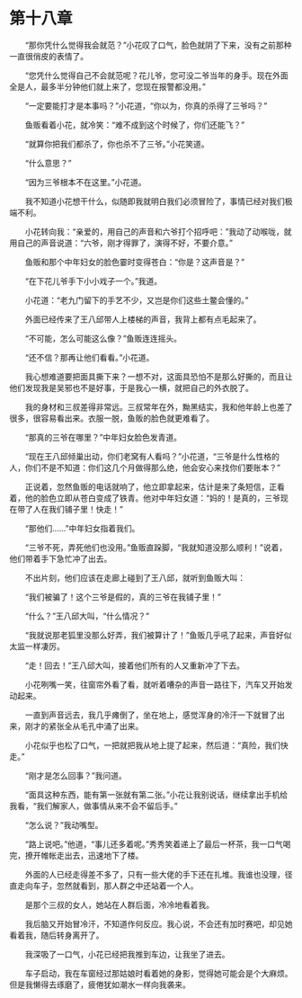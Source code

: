 # 第十八章


　　“那你凭什么觉得我会就范？”小花叹了口气，脸色就阴了下来，没有之前那种一直很俏皮的表情了。

　　“您凭什么觉得自己不会就范呢？花儿爷，您可没二爷当年的身手。现在外面全是人，最多半分钟他们就上来了，您现在报警都没用。”

　　“一定要能打才是本事吗？”小花道，“你以为，你真的杀得了三爷吗？”

　　鱼贩看着小花，就冷笑：“难不成到这个时候了，你们还能飞？”

　　“就算你把我们都杀了，你也杀不了三爷。”小花笑道。

　　“什么意思？”

　　“因为三爷根本不在这里。”小花道。

　　我不知道小花想干什么，似随即我就明白我们必须冒险了，事情已经对我们极端不利。

　　小花转向我：“亲爱的，用自己的声音和六爷打个招呼吧：”我动了动喉咙，就用自己的声音说道：“六爷，刚才得罪了，演得不好，不要介意。”

　　鱼贩和那个中年妇女的脸色霎时变得苍白：“你是？这声音是？”

　　“在下花儿爷手下小小戏子一个。”我道。

　　小花道：“老九门留下的手艺不少，又岂是你们这些土鳖会懂的。”

　　外面已经传来了王八邱带人上楼梯的声音，我背上都有点毛起来了。

　　“不可能，怎么可能这么像？”鱼贩连连摇头。

　　“还不信？那再让他们看看。”小花道。

　　我心想难道要把面具撕下来？一想不对，这面具恐怕不是那么好撕的，而且让他们发现我是吴邪也不是好事，于是我心一横，就把自己的外衣脱了。

　　我的身材和三叔差得非常远。三叔常年在外，黝黑结实，我和他年龄上也差了很多，很容易看出来。衣服一脱，鱼贩的脸色就更难看了。

　　“那真的三爷在哪里？”中年妇女脸色发青道。

　　“现在王八邱倾巢出动，你们老窝有人看吗？”小花道，“三爷是什么性格的人，你们不是不知道：你们这几个月做得那么绝，他会安心来找你们要账本？”

　　正说着，忽然鱼贩的电话就响了，他立即拿起来，估计是来了条短信，正看着，他的脸色立即从苍白变成了铁青。他对中年妇女道：“妈的！是真的，三爷现在带了人在我们铺子里！快走！”

　　“那他们……”中年妇女指着我们。

　　“三爷不死，弄死他们也没用。”鱼贩直跺脚，“我就知道没那么顺利！”说着，他们带着手下急忙冲了出去。

　　不出片刻，他们应该在走廊上碰到了王八邱，就听到鱼贩大叫：

　　“我们被骗了！这个三爷是假的，真的三爷在我铺子里！”

　　“什么？”王八邱大叫，“什么情况？”

　　“我就说那老狐里没那么好弄，我们被算计了！”鱼贩几乎吼了起来，声音好似太监一样凄厉。

　　“走！回去！”王八邱大叫，接着他们所有的人又重新冲了下去。

　　小花咧嘴一笑，往窗帘外看了看，就听着嘈杂的声音一路往下，汽车又开始发动起来。

　　一直到声音远去，我几乎瘫倒了，坐在地上，感觉浑身的冷汗一下就冒了出来，刚才的紧张全从毛孔中涌了出来。

　　小花似乎也松了口气，一把就把我从地上提了起来，然后道：“真险，我们快走。”

　　“刚才是怎么回事？”我问道。

　　“面具这种东西，能有第一张就有第二张。”小花让我别说话，继续拿出手机给我看，“我们解家人，做事情从来不会不留后手。”

　　“怎么说？”我动嘴型。

　　“路上说吧。”他道，“事儿还多着呢。”秀秀笑着递上了最后一杯茶，我一口气喝完，撩开帷帐走出去，迅速地下了楼。

　　外面的人已经走得差不多了，只有一些大佬的手下还在扎堆。我谁也没理，径直走向车子，忽然就看到，那人群之中还站着一个人。

　　是那个三叔的女人，她站在人群后面，冷冷地看着我。

　　我后脑又开始冒冷汗，不知道作何反应。我心说，不会还有加时赛吧，却见她看着我，随后转身离开了。

　　我深吸了一口气，小花已经把我推到车边，让我坐了进去。

　　车子启动，我在车窗经过那姑娘时看着她的身影，觉得她可能会是个大麻烦。但是我懒得去琢磨了，疲倦犹如潮水一样向我袭来。

